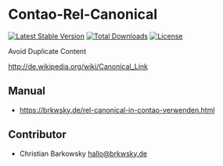 Contao-Rel-Canonical
====================

[![Latest Stable Version](https://poser.pugx.org/christianbarkowsky/rel-canonical/v/stable)](https://packagist.org/packages/christianbarkowsky/rel-canonical) [![Total Downloads](https://poser.pugx.org/christianbarkowsky/rel-canonical/downloads)](https://packagist.org/packages/christianbarkowsky/rel-canonical) [![License](https://poser.pugx.org/christianbarkowsky/rel-canonical/license)](https://packagist.org/packages/christianbarkowsky/rel-canonical)


Avoid Duplicate Content

http://de.wikipedia.org/wiki/Canonical_Link


Manual
-------------------

* https://brkwsky.de/rel-canonical-in-contao-verwenden.html


Contributor
-------------------

* Christian Barkowsky <hallo@brkwsky.de>
